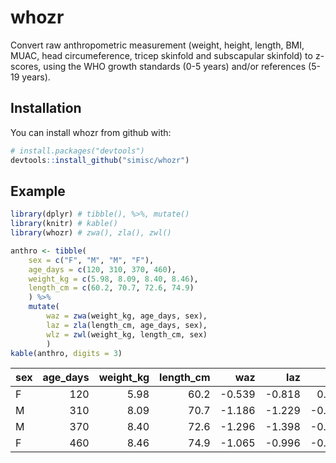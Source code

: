 
<!-- README.md is generated from README.Rmd. Please edit that file -->
whozr
=====

Convert raw anthropometric measurement (weight, height, length, BMI, MUAC, head circumeference, tricep skinfold and subscapular skinfold) to z-scores, using the WHO growth standards (0-5 years) and/or references (5-19 years).

Installation
------------

You can install whozr from github with:

``` r
# install.packages("devtools")
devtools::install_github("simisc/whozr")
```

Example
-------

``` r
library(dplyr) # tibble(), %>%, mutate()
library(knitr) # kable()
library(whozr) # zwa(), zla(), zwl()
```

``` r
anthro <- tibble(
    sex = c("F", "M", "M", "F"),
    age_days = c(120, 310, 370, 460),
    weight_kg = c(5.98, 8.09, 8.40, 8.46),
    length_cm = c(60.2, 70.7, 72.6, 74.9)
    ) %>%
    mutate(
        waz = zwa(weight_kg, age_days, sex),
        laz = zla(length_cm, age_days, sex),
        wlz = zwl(weight_kg, length_cm, sex)
        )
kable(anthro, digits = 3)
```

| sex |  age\_days|  weight\_kg|  length\_cm|     waz|     laz|     wlz|
|:----|----------:|-----------:|-----------:|-------:|-------:|-------:|
| F   |        120|        5.98|        60.2|  -0.539|  -0.818|   0.101|
| M   |        310|        8.09|        70.7|  -1.186|  -1.229|  -0.723|
| M   |        370|        8.40|        72.6|  -1.296|  -1.398|  -0.846|
| F   |        460|        8.46|        74.9|  -1.065|  -0.996|  -0.859|
